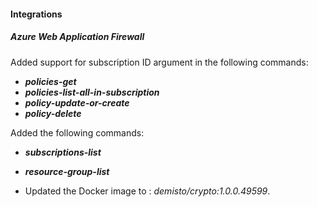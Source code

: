 #### Integrations

##### Azure Web Application Firewall

Added support for subscription ID argument in the following commands:
- ***policies-get***
- ***policies-list-all-in-subscription***
- ***policy-update-or-create***
- ***policy-delete***

Added the following commands:
- ***subscriptions-list***
- ***resource-group-list***

- Updated the Docker image to : *demisto/crypto:1.0.0.49599*.
